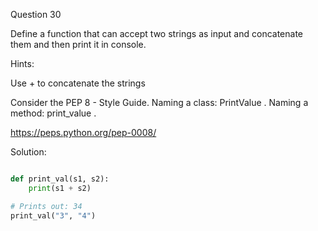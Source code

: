 
Question 30

Define a function that can accept two strings as input and concatenate them and then print it in console.

Hints:

Use + to concatenate the strings

Consider the PEP 8 - Style Guide. Naming a class: PrintValue . Naming a method: print_value .

https://peps.python.org/pep-0008/

Solution:
```python

def print_val(s1, s2):
    print(s1 + s2)

# Prints out: 34
print_val("3", "4")

```


